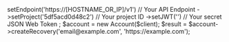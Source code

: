 <?php

use Appwrite\Client;
use Appwrite\Services\Account;

$client = new Client();

$client
    ->setEndpoint('https://[HOSTNAME_OR_IP]/v1') // Your API Endpoint
    ->setProject('5df5acd0d48c2') // Your project ID
    ->setJWT('') // Your secret JSON Web Token
;

$account = new Account($client);

$result = $account->createRecovery('email@example.com', 'https://example.com');